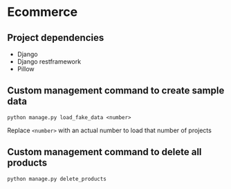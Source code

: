 # Ecommerce

## Project dependencies

- Django
- Django restframework
- Pillow

## Custom management command to create sample data

```
python manage.py load_fake_data <number>
```

Replace `<number>` with an actual number to load that number of projects


## Custom management command to delete all products

```
python manage.py delete_products
```